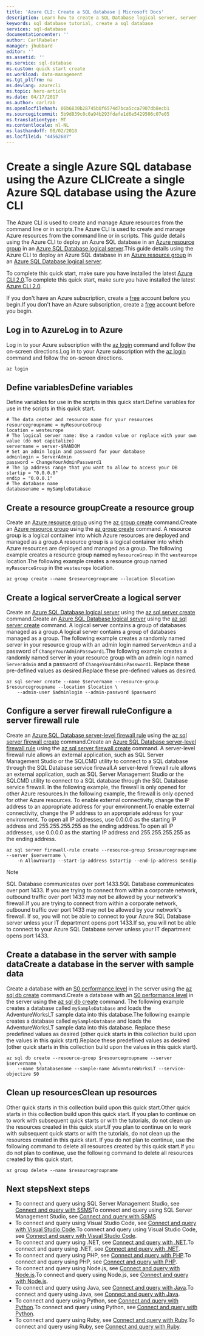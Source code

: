 ```yaml
---
title: 'Azure CLI: Create a SQL database | Microsoft Docs'
description: Learn how to create a SQL Database logical server, server-level firewall rule, and databases using the Azure CLI.
keywords: sql database tutorial, create a sql database
services: sql-database
documentationcenter: ''
author: CarlRabeler
manager: jhubbard
editor: ''
ms.assetid: ''
ms.service: sql-database
ms.custom: quick start create
ms.workload: data-management
ms.tgt_pltfrm: na
ms.devlang: azurecli
ms.topic: hero-article
ms.date: 04/17/2017
ms.author: carlrab
ms.openlocfilehash: 06b6830b28745b0f6574d7bca5cca7907db8ecb1
ms.sourcegitcommit: 5b9d839c0c0a94b293fdafe1d6e5429506c07e05
ms.translationtype: MT
ms.contentlocale: nl-NL
ms.lasthandoff: 08/02/2018
ms.locfileid: "44562687"
---
```

# <a name="create-a-single-azure-sql-database-using-the-azure-cli"></a><span data-ttu-id="15fd2-104">Create a single Azure SQL database using the Azure CLI</span><span class="sxs-lookup"><span data-stu-id="15fd2-104">Create a single Azure SQL database using the Azure CLI</span></span>

<span data-ttu-id="15fd2-105">The Azure CLI is used to create and manage Azure resources from the command line or in scripts.</span><span class="sxs-lookup"><span data-stu-id="15fd2-105">The Azure CLI is used to create and manage Azure resources from the command line or in scripts.</span></span> <span data-ttu-id="15fd2-106">This guide details using the Azure CLI to deploy an Azure SQL database in an [Azure resource group](../azure-resource-manager/resource-group-overview.md) in an [Azure SQL Database logical server](sql-database-features.md).</span><span class="sxs-lookup"><span data-stu-id="15fd2-106">This guide details using the Azure CLI to deploy an Azure SQL database in an [Azure resource group](../azure-resource-manager/resource-group-overview.md) in an [Azure SQL Database logical server](sql-database-features.md).</span></span>

<span data-ttu-id="15fd2-107">To complete this quick start, make sure you have installed the latest [Azure CLI 2.0](https://docs.microsoft.com/cli/azure/install-azure-cli).</span><span class="sxs-lookup"><span data-stu-id="15fd2-107">To complete this quick start, make sure you have installed the latest [Azure CLI 2.0](https://docs.microsoft.com/cli/azure/install-azure-cli).</span></span> 

<span data-ttu-id="15fd2-108">If you don't have an Azure subscription, create a [free](https://azure.microsoft.com/free/) account before you begin.</span><span class="sxs-lookup"><span data-stu-id="15fd2-108">If you don't have an Azure subscription, create a [free](https://azure.microsoft.com/free/) account before you begin.</span></span>

## <a name="log-in-to-azure"></a><span data-ttu-id="15fd2-109">Log in to Azure</span><span class="sxs-lookup"><span data-stu-id="15fd2-109">Log in to Azure</span></span>

<span data-ttu-id="15fd2-110">Log in to your Azure subscription with the [az login](/cli/azure/#login) command and follow the on-screen directions.</span><span class="sxs-lookup"><span data-stu-id="15fd2-110">Log in to your Azure subscription with the [az login](/cli/azure/#login) command and follow the on-screen directions.</span></span>

```azurecli
az login
```

## <a name="define-variables"></a><span data-ttu-id="15fd2-111">Define variables</span><span class="sxs-lookup"><span data-stu-id="15fd2-111">Define variables</span></span>

<span data-ttu-id="15fd2-112">Define variables for use in the scripts in this quick start.</span><span class="sxs-lookup"><span data-stu-id="15fd2-112">Define variables for use in the scripts in this quick start.</span></span>

```azurecli
# The data center and resource name for your resources
resourcegroupname = myResourceGroup
location = westeurope
# The logical server name: Use a random value or replace with your own value (do not capitalize)
servername = server-$RANDOM
# Set an admin login and password for your database
adminlogin = ServerAdmin
password = ChangeYourAdminPassword1
# The ip address range that you want to allow to access your DB
startip = "0.0.0.0"
endip = "0.0.0.1"
# The database name
databasename = mySampleDatabase
```

## <a name="create-a-resource-group"></a><span data-ttu-id="15fd2-113">Create a resource group</span><span class="sxs-lookup"><span data-stu-id="15fd2-113">Create a resource group</span></span>

<span data-ttu-id="15fd2-114">Create an [Azure resource group](../azure-resource-manager/resource-group-overview.md) using the [az group create](/cli/azure/group#create) command.</span><span class="sxs-lookup"><span data-stu-id="15fd2-114">Create an [Azure resource group](../azure-resource-manager/resource-group-overview.md) using the [az group create](/cli/azure/group#create) command.</span></span> <span data-ttu-id="15fd2-115">A resource group is a logical container into which Azure resources are deployed and managed as a group.</span><span class="sxs-lookup"><span data-stu-id="15fd2-115">A resource group is a logical container into which Azure resources are deployed and managed as a group.</span></span> <span data-ttu-id="15fd2-116">The following example creates a resource group named `myResourceGroup` in the `westeurope` location.</span><span class="sxs-lookup"><span data-stu-id="15fd2-116">The following example creates a resource group named `myResourceGroup` in the `westeurope` location.</span></span>

```azurecli
az group create --name $resourcegroupname --location $location
```
## <a name="create-a-logical-server"></a><span data-ttu-id="15fd2-117">Create a logical server</span><span class="sxs-lookup"><span data-stu-id="15fd2-117">Create a logical server</span></span>

<span data-ttu-id="15fd2-118">Create an [Azure SQL Database logical server](sql-database-features.md) using the [az sql server create](/cli/azure/sql/server#create) command.</span><span class="sxs-lookup"><span data-stu-id="15fd2-118">Create an [Azure SQL Database logical server](sql-database-features.md) using the [az sql server create](/cli/azure/sql/server#create) command.</span></span> <span data-ttu-id="15fd2-119">A logical server contains a group of databases managed as a group.</span><span class="sxs-lookup"><span data-stu-id="15fd2-119">A logical server contains a group of databases managed as a group.</span></span> <span data-ttu-id="15fd2-120">The following example creates a randomly named server in your resource group with an admin login named `ServerAdmin` and a password of `ChangeYourAdminPassword1`.</span><span class="sxs-lookup"><span data-stu-id="15fd2-120">The following example creates a randomly named server in your resource group with an admin login named `ServerAdmin` and a password of `ChangeYourAdminPassword1`.</span></span> <span data-ttu-id="15fd2-121">Replace these pre-defined values as desired.</span><span class="sxs-lookup"><span data-stu-id="15fd2-121">Replace these pre-defined values as desired.</span></span>

```azurecli
az sql server create --name $servername --resource-group $resourcegroupname --location $location \
    --admin-user $adminlogin --admin-password $password
```

## <a name="configure-a-server-firewall-rule"></a><span data-ttu-id="15fd2-122">Configure a server firewall rule</span><span class="sxs-lookup"><span data-stu-id="15fd2-122">Configure a server firewall rule</span></span>

<span data-ttu-id="15fd2-123">Create an [Azure SQL Database server-level firewall rule](sql-database-firewall-configure.md) using the [az sql server firewall create](/cli/azure/sql/server/firewall-rule#create) command.</span><span class="sxs-lookup"><span data-stu-id="15fd2-123">Create an [Azure SQL Database server-level firewall rule](sql-database-firewall-configure.md) using the [az sql server firewall create](/cli/azure/sql/server/firewall-rule#create) command.</span></span> <span data-ttu-id="15fd2-124">A server-level firewall rule allows an external application, such as SQL Server Management Studio or the SQLCMD utility to connect to a SQL database through the SQL Database service firewall.</span><span class="sxs-lookup"><span data-stu-id="15fd2-124">A server-level firewall rule allows an external application, such as SQL Server Management Studio or the SQLCMD utility to connect to a SQL database through the SQL Database service firewall.</span></span> <span data-ttu-id="15fd2-125">In the following example, the firewall is only opened for other Azure resources.</span><span class="sxs-lookup"><span data-stu-id="15fd2-125">In the following example, the firewall is only opened for other Azure resources.</span></span> <span data-ttu-id="15fd2-126">To enable external connectivity, change the IP address to an appropriate address for your environment.</span><span class="sxs-lookup"><span data-stu-id="15fd2-126">To enable external connectivity, change the IP address to an appropriate address for your environment.</span></span> <span data-ttu-id="15fd2-127">To open all IP addresses, use 0.0.0.0 as the starting IP address and 255.255.255.255 as the ending address.</span><span class="sxs-lookup"><span data-stu-id="15fd2-127">To open all IP addresses, use 0.0.0.0 as the starting IP address and 255.255.255.255 as the ending address.</span></span>  

```azurecli
az sql server firewall-rule create --resource-group $resourcegroupname --server $servername \
    -n AllowYourIp --start-ip-address $startip --end-ip-address $endip
```

> [!NOTE]
> <span data-ttu-id="15fd2-128">SQL Database communicates over port 1433.</span><span class="sxs-lookup"><span data-stu-id="15fd2-128">SQL Database communicates over port 1433.</span></span> <span data-ttu-id="15fd2-129">If you are trying to connect from within a corporate network, outbound traffic over port 1433 may not be allowed by your network's firewall.</span><span class="sxs-lookup"><span data-stu-id="15fd2-129">If you are trying to connect from within a corporate network, outbound traffic over port 1433 may not be allowed by your network's firewall.</span></span> <span data-ttu-id="15fd2-130">If so, you will not be able to connect to your Azure SQL Database server unless your IT department opens port 1433.</span><span class="sxs-lookup"><span data-stu-id="15fd2-130">If so, you will not be able to connect to your Azure SQL Database server unless your IT department opens port 1433.</span></span>
>

## <a name="create-a-database-in-the-server-with-sample-data"></a><span data-ttu-id="15fd2-131">Create a database in the server with sample data</span><span class="sxs-lookup"><span data-stu-id="15fd2-131">Create a database in the server with sample data</span></span>

<span data-ttu-id="15fd2-132">Create a database with an [S0 performance level](sql-database-service-tiers.md) in the server using the [az sql db create](/cli/azure/sql/db#create) command.</span><span class="sxs-lookup"><span data-stu-id="15fd2-132">Create a database with an [S0 performance level](sql-database-service-tiers.md) in the server using the [az sql db create](/cli/azure/sql/db#create) command.</span></span> <span data-ttu-id="15fd2-133">The following example creates a database called `mySampleDatabase` and loads the AdventureWorksLT sample data into this database.</span><span class="sxs-lookup"><span data-stu-id="15fd2-133">The following example creates a database called `mySampleDatabase` and loads the AdventureWorksLT sample data into this database.</span></span> <span data-ttu-id="15fd2-134">Replace these predefined values as desired (other quick starts in this collection build upon the values in this quick start).</span><span class="sxs-lookup"><span data-stu-id="15fd2-134">Replace these predefined values as desired (other quick starts in this collection build upon the values in this quick start).</span></span>

```azurecli
az sql db create --resource-group $resourcegroupname --server $servername \
    --name $databasename --sample-name AdventureWorksLT --service-objective S0
```

## <a name="clean-up-resources"></a><span data-ttu-id="15fd2-135">Clean up resources</span><span class="sxs-lookup"><span data-stu-id="15fd2-135">Clean up resources</span></span>

<span data-ttu-id="15fd2-136">Other quick starts in this collection build upon this quick start.</span><span class="sxs-lookup"><span data-stu-id="15fd2-136">Other quick starts in this collection build upon this quick start.</span></span> <span data-ttu-id="15fd2-137">If you plan to continue on to work with subsequent quick starts or with the tutorials, do not clean up the resources created in this quick start.</span><span class="sxs-lookup"><span data-stu-id="15fd2-137">If you plan to continue on to work with subsequent quick starts or with the tutorials, do not clean up the resources created in this quick start.</span></span> <span data-ttu-id="15fd2-138">If you do not plan to continue, use the following command to delete all resources created by this quick start.</span><span class="sxs-lookup"><span data-stu-id="15fd2-138">If you do not plan to continue, use the following command to delete all resources created by this quick start.</span></span>

```azurecli
az group delete --name $resourcegroupname
```

## <a name="next-steps"></a><span data-ttu-id="15fd2-139">Next steps</span><span class="sxs-lookup"><span data-stu-id="15fd2-139">Next steps</span></span>

- <span data-ttu-id="15fd2-140">To connect and query using SQL Server Management Studio, see [Connect and query with SSMS](sql-database-connect-query-ssms.md)</span><span class="sxs-lookup"><span data-stu-id="15fd2-140">To connect and query using SQL Server Management Studio, see [Connect and query with SSMS](sql-database-connect-query-ssms.md)</span></span>
- <span data-ttu-id="15fd2-141">To connect and query using Visual Studio Code, see [Connect and query with Visual Studio Code](sql-database-connect-query-vscode.md).</span><span class="sxs-lookup"><span data-stu-id="15fd2-141">To connect and query using Visual Studio Code, see [Connect and query with Visual Studio Code](sql-database-connect-query-vscode.md).</span></span>
- <span data-ttu-id="15fd2-142">To connect and query using .NET, see [Connect and query with .NET](sql-database-connect-query-dotnet.md).</span><span class="sxs-lookup"><span data-stu-id="15fd2-142">To connect and query using .NET, see [Connect and query with .NET](sql-database-connect-query-dotnet.md).</span></span>
- <span data-ttu-id="15fd2-143">To connect and query using PHP, see [Connect and query with PHP](sql-database-connect-query-php.md).</span><span class="sxs-lookup"><span data-stu-id="15fd2-143">To connect and query using PHP, see [Connect and query with PHP](sql-database-connect-query-php.md).</span></span>
- <span data-ttu-id="15fd2-144">To connect and query using Node.js, see [Connect and query with Node.js](sql-database-connect-query-nodejs.md).</span><span class="sxs-lookup"><span data-stu-id="15fd2-144">To connect and query using Node.js, see [Connect and query with Node.js](sql-database-connect-query-nodejs.md).</span></span>
- <span data-ttu-id="15fd2-145">To connect and query using Java, see [Connect and query with Java](sql-database-connect-query-java.md).</span><span class="sxs-lookup"><span data-stu-id="15fd2-145">To connect and query using Java, see [Connect and query with Java](sql-database-connect-query-java.md).</span></span>
- <span data-ttu-id="15fd2-146">To connect and query using Python, see [Connect and query with Python](sql-database-connect-query-python.md).</span><span class="sxs-lookup"><span data-stu-id="15fd2-146">To connect and query using Python, see [Connect and query with Python](sql-database-connect-query-python.md).</span></span>
- <span data-ttu-id="15fd2-147">To connect and query using Ruby, see [Connect and query with Ruby](sql-database-connect-query-ruby.md).</span><span class="sxs-lookup"><span data-stu-id="15fd2-147">To connect and query using Ruby, see [Connect and query with Ruby](sql-database-connect-query-ruby.md).</span></span>
